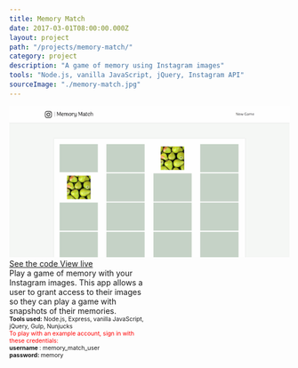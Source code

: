 ```yaml
---
title: Memory Match
date: 2017-03-01T08:00:00.000Z
layout: project
path: "/projects/memory-match/"
category: project
description: "A game of memory using Instagram images"
tools: "Node.js, vanilla JavaScript, jQuery, Instagram API"
sourceImage: "./memory-match.jpg"
---
```


<div class="projects-container">
  <a target="_blank" href="http://memory-match.herokuapp.com/">
    <img id="project-image" src="./memory-match.jpg" alt="Memory Match thumbnail">
  </a>
  
  
  <div class="project-info" style="width:50%;">
    <div class="project-links">
      <a class="project-links__link" target="_blank" href="https://github.com/rachelumunoz/memory-match"> 
        <span class="text"> See the code </span>
        <span class="icon"> <i class="fa fa-code" aria-hidden="true"></i> </span>
      </a>
      <a class="project-links__link" target="_blank" href="http://memory-match.herokuapp.com/">
        <span class="text"> View live </span>
        <span class="icon"> <i class="fa fa-external-link" aria-hidden="true"></i> </span>
      </a>
    </div>  
    <div> Play a game of memory with your Instagram images. This app allows a user to grant access to their images so they can play a game with snapshots of their memories.
    </div>
    <div style="font-size:75%;">
      <strong>Tools used:</strong>
      Node.js, Express, vanilla JavaScript, jQuery, Gulp, Nunjucks
    </div>
    <div style="font-size:75%;">
      <div style="color:red;">To play with an example account, sign in with these credentials: </div>
      <strong> username </strong>: memory_match_user
      <div> <strong> password: </strong> memory</div>
    </div>
  </div>
</div>
